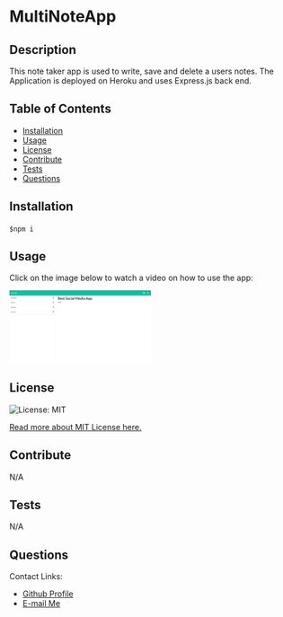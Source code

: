 # MultiNoteApp

## Description
This note taker app is used to write, save and delete a users notes. The Application is deployed on Heroku and uses Express.js back end.

## Table of Contents
* [Installation](#installation)
* [Usage](#usage)
* [License](#license)
* [Contribute](#contribute)
* [Tests](#tests)
* [Questions](#questions)

## Installation
`$npm i` 

## Usage

Click on the image below to watch a video on how to use the app:

[<img src="./public/assets/images/Application_Screenshot.png" width="50%">](https://watch.screencastify.com/v/EDhBGtwSEtfvfi7BRPxW )

## License 
  ![License: MIT](https://img.shields.io/badge/License-MIT-yellow.svg) 

  [Read more about MIT License here.](https://opensource.org/licenses/MIT)
  
  

## Contribute
N/A

## Tests
N/A

## Questions
Contact Links:
- [Github Profile](https://github.com/STEVEN-MCCOMBE)
- [E-mail Me](mailto:smccombe93@gmail.com)


